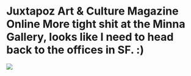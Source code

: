<!--
id: 52510686
link: http://tumblr.atmos.org/post/52510686/juxtapoz-art-culture-magazine-online-more-tight
slug: juxtapoz-art-culture-magazine-online-more-tight
date: Tue Sep 30 2008 16:54:04 GMT-0700 (PDT)
publish: 2008-09-030
tags: 
title: Juxtapoz Art &amp; Culture Magazine Online More tight shit at the Minna Gallery, looks like I need to head back to the offices in SF. :)
-->


Juxtapoz Art &amp; Culture Magazine Online More tight shit at the Minna Gallery, looks like I need to head back to the offices in SF. :)
========================================================================================================================================

![](http://25.media.tumblr.com/ZyX8UpfyneiqdivsTLi8U8bIo1_500.jpg)

